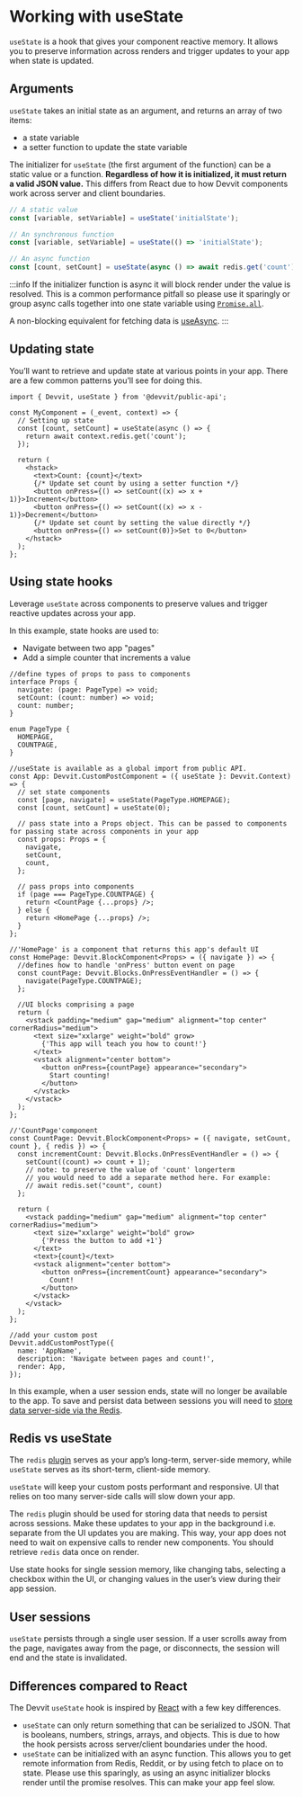 # Working with useState

`useState` is a hook that gives your component reactive memory. It allows you to preserve information across renders and trigger updates to your app when state is updated.

## Arguments

`useState` takes an initial state as an argument, and returns an array of two items:

- a state variable
- a setter function to update the state variable

The initializer for `useState` (the first argument of the function) can be a static value or a function. **Regardless of how it is initialized, it must return a valid JSON value.** This differs from React due to how Devvit components work across server and client boundaries.

```ts
// A static value
const [variable, setVariable] = useState('initialState');

// An synchronous function
const [variable, setVariable] = useState(() => 'initialState');

// An async function
const [count, setCount] = useState(async () => await redis.get('count'));
```

:::info
If the initializer function is async it will block render under the value is resolved. This is a common performance pitfall so please use it sparingly or group async calls together into one state variable using [`Promise.all`](https://developer.mozilla.org/en-US/docs/Web/JavaScript/Reference/Global_Objects/Promise/all).

A non-blocking equivalent for fetching data is [useAsync](./working_with_useasync.md).
:::

## Updating state

You’ll want to retrieve and update state at various points in your app. There are a few common patterns you’ll see for doing this.

```tsx
import { Devvit, useState } from '@devvit/public-api';

const MyComponent = (_event, context) => {
  // Setting up state
  const [count, setCount] = useState(async () => {
    return await context.redis.get('count');
  });

  return (
    <hstack>
      <text>Count: {count}</text>
      {/* Update set count by using a setter function */}
      <button onPress={() => setCount((x) => x + 1)}>Increment</button>
      <button onPress={() => setCount((x) => x - 1)}>Decrement</button>
      {/* Update set count by setting the value directly */}
      <button onPress={() => setCount(0)}>Set to 0</button>
    </hstack>
  );
};
```

## Using state hooks

Leverage `useState` across components to preserve values and trigger reactive updates across your app.

In this example, state hooks are used to:

- Navigate between two app "pages"
- Add a simple counter that increments a value

```tsx
//define types of props to pass to components
interface Props {
  navigate: (page: PageType) => void;
  setCount: (count: number) => void;
  count: number;
}

enum PageType {
  HOMEPAGE,
  COUNTPAGE,
}

//useState is available as a global import from public API.
const App: Devvit.CustomPostComponent = ({ useState }: Devvit.Context) => {
  // set state components
  const [page, navigate] = useState(PageType.HOMEPAGE);
  const [count, setCount] = useState(0);

  // pass state into a Props object. This can be passed to components for passing state across components in your app
  const props: Props = {
    navigate,
    setCount,
    count,
  };

  // pass props into components
  if (page === PageType.COUNTPAGE) {
    return <CountPage {...props} />;
  } else {
    return <HomePage {...props} />;
  }
};

//'HomePage' is a component that returns this app's default UI
const HomePage: Devvit.BlockComponent<Props> = ({ navigate }) => {
  //defines how to handle 'onPress' button event on page
  const countPage: Devvit.Blocks.OnPressEventHandler = () => {
    navigate(PageType.COUNTPAGE);
  };

  //UI blocks comprising a page
  return (
    <vstack padding="medium" gap="medium" alignment="top center" cornerRadius="medium">
      <text size="xxlarge" weight="bold" grow>
        {'This app will teach you how to count!'}
      </text>
      <vstack alignment="center bottom">
        <button onPress={countPage} appearance="secondary">
          Start counting!
        </button>
      </vstack>
    </vstack>
  );
};

//'CountPage'component
const CountPage: Devvit.BlockComponent<Props> = ({ navigate, setCount, count }, { redis }) => {
  const incrementCount: Devvit.Blocks.OnPressEventHandler = () => {
    setCount((count) => count + 1);
    // note: to preserve the value of 'count' longerterm
    // you would need to add a separate method here. For example:
    // await redis.set("count", count)
  };

  return (
    <vstack padding="medium" gap="medium" alignment="top center" cornerRadius="medium">
      <text size="xxlarge" weight="bold" grow>
        {'Press the button to add +1'}
      </text>
      <text>{count}</text>
      <vstack alignment="center bottom">
        <button onPress={incrementCount} appearance="secondary">
          Count!
        </button>
      </vstack>
    </vstack>
  );
};

//add your custom post
Devvit.addCustomPostType({
  name: 'AppName',
  description: 'Navigate between pages and count!',
  render: App,
});
```

In this example, when a user session ends, state will no longer be available to the app. To save and persist data between sessions you will need to [store data server-side via the Redis](../server/redis).

## Redis vs useState

The `redis` [plugin](../server/redis) serves as your app’s long-term, server-side memory, while `useState` serves as its short-term, client-side memory.

`useState` will keep your custom posts performant and responsive. UI that relies on too many server-side calls will slow down your app.

The `redis` plugin should be used for storing data that needs to persist across sessions. Make these updates to your app in the background i.e. separate from the UI updates you are making. This way, your app does not need to wait on expensive calls to render new components. You should retrieve `redis` data once on render.

Use state hooks for single session memory, like changing tabs, selecting a checkbox within the UI, or changing values in the user’s view during their app session.

## User sessions

`useState` persists through a single user session. If a user scrolls away from the page, navigates away from the page, or disconnects, the session will end and the state is invalidated.

## Differences compared to React

The Devvit `useState` hook is inspired by [React](https://react.dev/reference/react/useState) with a few key differences.

- `useState` can only return something that can be serialized to JSON. That is booleans, numbers, strings, arrays, and objects. This is due to how the hook persists across server/client boundaries under the hood.
- `useState` can be initialized with an async function. This allows you to get remote information from Redis, Reddit, or by using fetch to place on to state. Please use this sparingly, as using an async initializer blocks render until the promise resolves. This can make your app feel slow.
